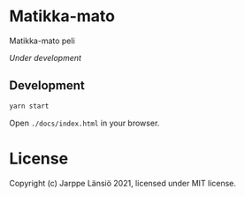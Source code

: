 # Matikka-mato

Matikka-mato peli

*Under development*


## Development

```bash
yarn start
```

Open `./docs/index.html` in your browser.


# License

Copyright (c) Jarppe Länsiö 2021, licensed under MIT license.
